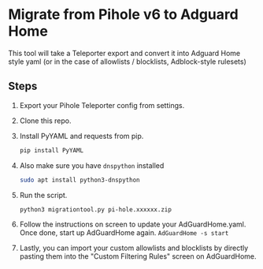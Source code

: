# Migrate from Pihole v6 to Adguard Home

This tool will take a Teleporter export and convert it into Adguard Home style yaml (or in the case of allowlists / blocklists, Adblock-style rulesets)

## Steps

1. Export your Pihole Teleporter config from settings.
2. Clone this repo.
3. Install PyYAML and requests from pip.

   ```bash
   pip install PyYAML
   ```

4. Also make sure you have `dnspython` installed
   ```bash
   sudo apt install python3-dnspython
   ```
5. Run the script.

   ```bash
   python3 migrationtool.py pi-hole.xxxxxx.zip
   ```

6. Follow the instructions on screen to update your AdGuardHome.yaml. Once done, start up AdGuardHome again. `AdGuardHome -s start`
7. Lastly, you can import your custom allowlists and blocklists by directly pasting them into the "Custom Filtering Rules" screen on AdGuardHome.
